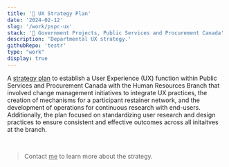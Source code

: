 ```yaml
---
title: '🍁 UX Strategy Plan'
date: '2024-02-12'
slug: '/work/pspc-ux'
stack: '🍁 Government Projects, Public Services and Procurement Canada'
description: 'Departmental UX strategy.'
githubRepo: 'testr'
type: "work"  
display: true
---
```


A [strategy plan](https://www.canada.ca/en/public-services-procurement/corporate/transparency/departmental-plan/2024-2025-plan/at-glance.html) to establish a User Experience (UX) function within Public Services and Procurement Canada with the Human Resources Branch that involved change management initiatives to integrate UX practices, the creation of mechanisms for a participant restainer network, and the development of operations for continuous research with end-users. Additionally, the plan focused on standardizing user research and design practices to ensure consistent and effective outcomes across all initaitves at the branch.

<br/>

> Contact <a href="mailto:jude@judepark.com" style="color: var(--font-color-muted)">me</a> to learn more about the strategy.